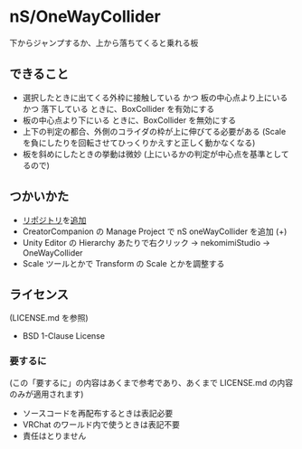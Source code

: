 # nS/OneWayCollider

下からジャンプするか、上から落ちてくると乗れる板

## できること

-   選択したときに出てくる外枠に接触している かつ 板の中心点より上にいる かつ 落下している ときに、BoxCollider を有効にする
-   板の中心点より下にいる ときに、BoxCollider を無効にする
-   上下の判定の都合、外側のコライダの枠が上に伸びてる必要がある (Scale を負にしたりを回転させてひっくりかえすと正しく動かなくなる)
-   板を斜めにしたときの挙動は微妙 (上にいるかの判定が中心点を基準としてるので)

## つかいかた

-   [リポジトリ](https://vpm.nekomimi.studio)を[追加](vcc://vpm/addRepo?url=https://vpm.nekomimi.studio/index.json)
-   CreatorCompanion の Manage Project で nS oneWayCollider を追加 (+)
-   Unity Editor の Hierarchy あたりで右クリック → nekomimiStudio → OneWayCollider
-   Scale ツールとかで Transform の Scale とかを調整する

## ライセンス

(LICENSE.md を参照)

-   BSD 1-Clause License

### 要するに

(この「要するに」の内容はあくまで参考であり、あくまで LICENSE.md の内容のみが適用されます)

-   ソースコードを再配布するときは表記必要
-   VRChat のワールド内で使うときは表記不要
-   責任はとりません
